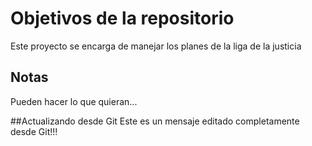 # Objetivos de la repositorio

Este proyecto se encarga de manejar los planes de la liga de la justicia


## Notas
Pueden hacer lo que quieran...

##Actualizando desde Git
Este es un mensaje editado completamente desde Git!!!
